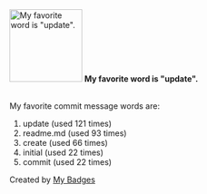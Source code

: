 <img src="https://my-badges.github.io/my-badges/favorite-word.png" alt="My favorite word is &quot;update&quot;." title="My favorite word is &quot;update&quot;." width="128">
<strong>My favorite word is &quot;update&quot;.</strong>
<br><br>

My favorite commit message words are:

1. update (used 121 times)
2. readme.md (used 93 times)
3. create (used 66 times)
4. initial (used 22 times)
5. commit (used 22 times)


Created by <a href="https://github.com/my-badges/my-badges">My Badges</a>